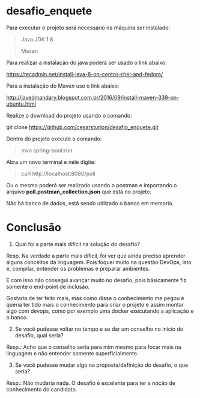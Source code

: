 # desafio_enquete

Para executar o projeto será necessário na máquina ser instalado:

>Java JDK 1.8

>Maven

Para realizar a instalação do java poderá ser usado o link abaixo:

https://tecadmin.net/install-java-8-on-centos-rhel-and-fedora/

Para a instalação do Maven use o link abaixo:

http://javedmandary.blogspot.com.br/2016/09/install-maven-339-on-ubuntu.html

Realize o download do projeto usando o comando:

git clone https://github.com/cesarsturion/desafio_enquete.git

Dentro do projeto execute o comando:

> mvn spring-boot:run

Abra um novo terminal e nele digite:

> curl http://localhost:8080/poll

Ou o mesmo poderá ser realizado usando o postman e importando o arquivo **poll.postman_collection.json** que está no projeto.

Não há banco de dados, está sendo utilizado o banco em memoria.

# Conclusão
1. Qual foi a parte mais difícil na solução do desafio?

Resp. Na verdade a parte mais dificil, foi ver que ainda preciso aprender alguns conceitos da linguagem. Pois foquei muito na questão DevOps, isto é,  compilar, entender os problemas e preparar ambientes.

E com isso não consegui avançar muito no desafio, pois básicamente fiz somente o end-point de inclusão.

Gostaria de ter feito mais, mas como disse o conhecimento me pegou e queria ter tido mais o conhecimento para criar o projeto e assim montar algo com devops, como por exemplo uma docker executando a aplicação e o banco.


2. Se você pudesse voltar no tempo e se dar um conselho no início do desafio, qual seria?

Resp.: Acho que o conselho seria para mim mesmo para focar mais na linguagem e não entender somente superficialmente.

3. Se você pudesse mudar algo na proposta/definição do desafio, o que seria?

Resp.: Não mudaria nada. O desafio é excelente para ter a noção de conhecimento do candidato.


